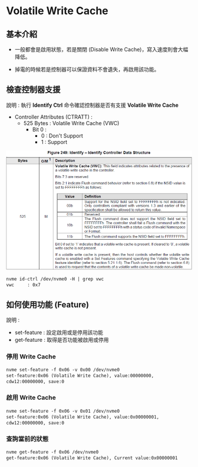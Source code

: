# Volatile Write Cache



## 基本介紹

* 一般都會是啟用狀態，若是關閉 (Disable Write Cache)，寫入速度則會大幅降低。

* 掉電的時候若是控制器可以保證資料不會遺失，再啟用該功能。



## 檢查控制器支援

說明 : 執行 **Identify Ctrl** 命令確認控制器是否有支援 **Volatile Write Cache**

- Controller Attributes (CTRATT) :
  - 525 Bytes : Volatile Write Cache (VWC)
    - Bit 0 :
      - 0 : Don't Support
      - 1 : Support

![](https://github.com/miniedwins/learning/blob/main/nvme/pic/identify_controller/Identify_Controller_VWC.png)

~~~shell
nvme id-ctrl /dev/nvme0 -H | grep vwc
vwc     : 0x7
~~~



## 如何使用功能 (Feature)

說明 : 

* set-feature : 設定啟用或是停用該功能
* get-feature : 取得是否功能被啟用或停用

### 停用 Write Cache

~~~shell
nvme set-feature -f 0x06 -v 0x00 /dev/nvme0
set-feature:0x06 (Volatile Write Cache), value:00000000, cdw12:00000000, save:0
~~~

### 啟用 Write Cache

~~~shell
nvme set-feature -f 0x06 -v 0x01 /dev/nvme0
set-feature:0x06 (Volatile Write Cache), value:0x00000001, cdw12:00000000, save:0
~~~

### 查詢當前的狀態

~~~shell
nvme get-feature -f 0x06 /dev/nvme0
get-feature:0x06 (Volatile Write Cache), Current value:0x00000001
~~~




